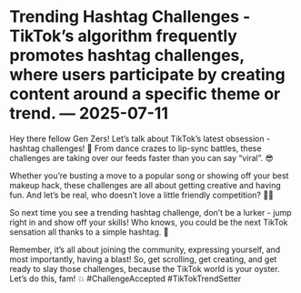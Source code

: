 # Trending Hashtag Challenges - TikTok’s algorithm frequently promotes hashtag challenges, where users participate by creating content around a specific theme or trend. — 2025-07-11

Hey there fellow Gen Zers! Let’s talk about TikTok’s latest obsession - hashtag challenges! 🌟 From dance crazes to lip-sync battles, these challenges are taking over our feeds faster than you can say “viral”. 😎

Whether you’re busting a move to a popular song or showing off your best makeup hack, these challenges are all about getting creative and having fun. And let’s be real, who doesn’t love a little friendly competition? 💃🕺

So next time you see a trending hashtag challenge, don’t be a lurker - jump right in and show off your skills! Who knows, you could be the next TikTok sensation all thanks to a simple hashtag. 🚀

Remember, it’s all about joining the community, expressing yourself, and most importantly, having a blast! So, get scrolling, get creating, and get ready to slay those challenges, because the TikTok world is your oyster. Let’s do this, fam! 💥 #ChallengeAccepted #TikTokTrendSetter